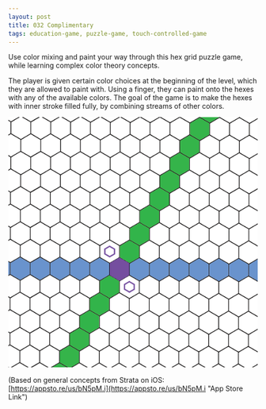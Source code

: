 ```yaml
---
layout: post
title: 032 Complimentary
tags: education-game, puzzle-game, touch-controlled-game
---
```

Use color mixing and paint your way through this hex grid puzzle game, while learning complex color theory concepts. 

The player is given certain color choices at the beginning of the level, which they are allowed to paint with. Using a finger, they can paint onto the hexes with any of the available colors. The goal of the game is to make the hexes with inner stroke filled fully, by combining streams of other colors.

![complimentary](/img/games/032_Complimentary.png "Complimentary")

(Based on general concepts from Strata on iOS: [https://appsto.re/us/bN5pM.i](https://appsto.re/us/bN5pM.i "App Store Link")